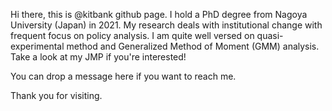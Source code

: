 Hi there, this is @kitbank github page. I hold a PhD degree from Nagoya University (Japan) in 2021. 
My research deals with institutional change with frequent focus on policy analysis.
I am quite well versed on quasi-experimental method and Generalized Method of Moment (GMM) analysis.
Take a look at my JMP if you're interested!

You can drop a message here if you want to reach me.



Thank you for visiting.

